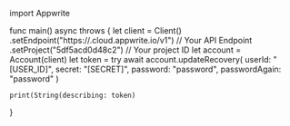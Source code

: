 import Appwrite

func main() async throws {
    let client = Client()
      .setEndpoint("https://<REGION>.cloud.appwrite.io/v1") // Your API Endpoint
      .setProject("5df5acd0d48c2") // Your project ID
    let account = Account(client)
    let token = try await account.updateRecovery(
        userId: "[USER_ID]",
        secret: "[SECRET]",
        password: "password",
        passwordAgain: "password"
    )

    print(String(describing: token)
}

